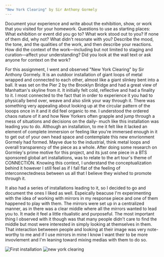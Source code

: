 ```yaml
---
"New York Clearing" by Sir Anthony Gormely
---
```

Document your experience and write about the exhibition, show, or work that you visited for your homework. Questions to 
use as starting places: What exhibition or event did you go to? What work stood out to you? If none of them did, why not? 
What didn't resonate with you? Describe the mood, the tone, and the qualities of the work, and then describe your reactions. 
How did the context of the work—including but not limited to staging and curation—affect your understanding? Did you look at 
the wall text or ask anyone for context on the work?

For this assignment, I went and observed "New York Clearing" by Sir Anthony Gormely. It is an outdoor installation of giant
loops of metal wrapped and connected to each other, almost like a giant slinkey bent into a ball. It was set on the Pier 2 by 
the Brooklyn Bridge and had a great view of Manhattan's skyline from it. It initially felt cold, reflective and had a finality 
to it. I most connected to the fact that in order to experience it you had to physically bend over, weave and also slink your 
way through it. There was something very appealing about looking up at the circular pattern of the looops once in it and it 
did feel organic to me. I understood the ordered chaos nature of it and how New Yorkers often grapple and jump through a mess 
of situations and decisions on the daily- much like this installation was leading you to do. Although an installation, to me it
felt like it lacked an element of complete immersion or feeling like you're immersed enough in it to get out of your own head
space and contemplate this new envrionment Gormely had formed. Mayve due to the industrial, think metal loops and overall
transparency of the piece as a whole. After doing some research on Gormley's prime motive for this project, and its
just one piece in a BTS sponsored global art installations, was to relate to the art tour's theme of CONNECTION. Knowing this
context, I understand the conceptualization behind it however I still feel as if I fall flat of the feeling of 
interconnectedness between us all that I believe they wished to promote through it. 

It also had a series of installations leading to it, so I decided to go and document the ones I liked as well. Espeically 
beacuse I'm experimenting with the idea of working with mirrors in my response piece and one of them happened to play with
them. The mirrors were set up in a centralized manner, as in there was a clear middle where all the mirrors wanted to 
lead you to. It made it feel a little ritualistic and purposeful. The most important thing I observed with it though was
that many people didn't care to find the middle but most were interested in simply looking at themselves in them. That 
interaction betweeen people and looking at their image was very note-worthy to me and if I use mirrors in mine I know I want
their to be more invovlement and I'm leaning toward mixing medias with them to do so. 


![First installation](/img/connect1.jpg)
![new york clearing](file:///Users/nikiisurm/Documents/IDM/ceative%20approaches/connect1.jpg)
